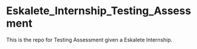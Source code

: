 # Eskalete_Internship_Testing_Assessment
This is the repo for Testing Assessment given a Eskalete Internship.
